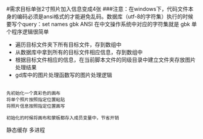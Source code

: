 #需求目标单张2寸照片加入信息变成4张
###注意：在windows下，代码文件本身的编码必须是ansi格式的才能避免乱码。数据库（utf-8的字符集）执行的时候要写个query：set names gbk
ANSI 在中文操作系统中对应的字符集就是 gbk
单个程序逻辑很简单
* 遍历目标文件夹下所有目标文件，存到数组中
* 从数据库中拿到所有的目标文件相应信息，存到数组中
* 根据目标文件相应的信息，在当前脚本文件的同级目录中建立文件夹存放图片处理结果
* gd库中的图片处理函数写的图片处理逻辑
##

    先初始化一个真彩色的画布
    将单个照片按照指定位置粘贴
    将照片信息按照指定位置画写
    
    初始化的时候将画布和蒙板都存入成员变量中，节省开销

静态缓存
多进程    

